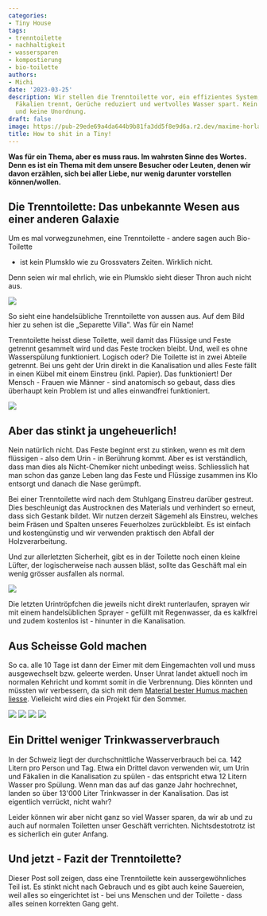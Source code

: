 ```yaml
---
categories:
- Tiny House
tags:
- trenntoilette
- nachhaltigkeit
- wassersparen
- kompostierung
- bio-toilette
authors:
- Michi
date: '2023-03-25'
description: Wir stellen die Trenntoilette vor, ein effizientes System, das Urin und
  Fäkalien trennt, Gerüche reduziert und wertvolles Wasser spart. Kein üblicher Toilettengeruch
  und keine Unordnung.
draft: false
image: https://pub-29ede69a4da644b9b81fa3dd5f8e9d6a.r2.dev/maxime-horlaville-Rh__4ly3uyU-unsplash-1.webp
title: How to shit in a Tiny!
---
```


**Was für ein Thema, aber es muss raus. Im wahrsten Sinne des Wortes. Denn es
ist ein Thema mit dem unsere Besucher oder Leuten, denen wir davon erzählen,
sich bei aller Liebe, nur wenig darunter vorstellen können/wollen.**

## Die Trenntoilette: Das unbekannte Wesen aus einer anderen Galaxie

Um es mal vorwegzunehmen, eine Trenntoilette - andere sagen auch Bio-Toilette
- ist kein Plumsklo wie zu Grossvaters Zeiten. Wirklich nicht.

Denn seien wir mal ehrlich, wie ein Plumsklo sieht dieser Thron auch nicht
aus.

![]({IMAGE_PATH}/Villa-9010-seitlich1.webp)

So sieht eine handelsübliche Trenntoilette von aussen aus. Auf dem Bild hier
zu sehen ist die „Separette Villa". Was für ein Name!

Trenntoilette heisst diese Toilette, weil damit das Flüssige und Feste
getrennt gesammelt wird und das Feste trocken bleibt. Und, weil es ohne
Wasserspülung funktioniert. Logisch oder? Die Toilette ist in zwei Abteile
getrennt. Bei uns geht der Urin direkt in die Kanalisation und alles Feste
fällt in einen Kübel mit einem Einstreu (inkl. Papier). Das funktioniert! Der
Mensch - Frauen wie Männer - sind anatomisch so gebaut, dass dies überhaupt
kein Problem ist und alles einwandfrei funktioniert.

![]({IMAGE_PATH}/Villa-9010-Oben.webp)

## Aber das stinkt ja ungeheuerlich!

Nein natürlich nicht. Das Feste beginnt erst zu stinken, wenn es mit dem
flüssigen - also dem Urin - in Berührung kommt. Aber es ist verständlich, dass
man dies als Nicht-Chemiker nicht unbedingt weiss. Schliesslich hat man schon
das ganze Leben lang das Feste und Flüssige zusammen ins Klo entsorgt und
danach die Nase gerümpft.

Bei einer Trenntoilette wird nach dem Stuhlgang Einstreu darüber gestreut.
Dies beschleunigt das Austrocknen des Materials und verhindert so erneut, dass
sich Gestank bildet. Wir nutzen derzeit Sägemehl als Einstreu, welches beim
Fräsen und Spalten unseres Feuerholzes zurückbleibt. Es ist einfach und
kostengünstig und wir verwenden praktisch den Abfall der Holzverarbeitung.

Und zur allerletzten Sicherheit, gibt es in der Toilette noch einen kleine
Lüfter, der logischerweise nach aussen bläst, sollte das Geschäft mal ein
wenig grösser ausfallen als normal.

![]({IMAGE_PATH}/20230121_092253.webp)

Die letzten Urintröpfchen die jeweils nicht direkt runterlaufen, sprayen wir
mit einem handelsüblichen Sprayer - gefüllt mit Regenwasser, da es kalkfrei
und zudem kostenlos ist - hinunter in die Kanalisation.

## Aus Scheisse Gold machen

So ca. alle 10 Tage ist dann der Eimer mit dem Eingemachten voll und muss
ausgewechselt bzw. geleerte werden. Unser Unrat landet aktuell noch im
normalen Kehricht und kommt somit in die Verbrennung. Dies könnten und müssten
wir verbessern, da sich mit dem [Material bester Humus machen liesse](https://wohnwagon.at/kompostierung-der-beste-humus-kommt-aus-deiner-toilette/). Vielleicht wird dies ein Projekt für den Sommer.

![]({IMAGE_PATH}/20230121_092311-768x1024.webp)
![]({IMAGE_PATH}/20230121_092634-768x1024.webp)
![]({IMAGE_PATH}/20230121_092750-768x1024.webp)
![]({IMAGE_PATH}/20230121_092325-768x1024.webp)

## Ein Drittel weniger Trinkwasserverbrauch

In der Schweiz liegt der durchschnittliche Wasserverbrauch bei ca. 142 Litern
pro Person und Tag. Etwa ein Drittel davon verwenden wir, um Urin und Fäkalien
in die Kanalisation zu spülen - das entspricht etwa 12 Litern Wasser pro
Spülung. Wenn man das auf das ganze Jahr hochrechnet, landen so über 13'000
Liter Trinkwasser in der Kanalisation. Das ist eigentlich verrückt, nicht
wahr?

Leider können wir aber nicht ganz so viel Wasser sparen, da wir ab und zu auch
auf normalen Toiletten unser Geschäft verrichten. Nichtsdestotrotz ist es
sicherlich ein guter Anfang.

## Und jetzt - Fazit der Trenntoilette?

Dieser Post soll zeigen, dass eine Trenntoilette kein aussergewöhnliches Teil
ist. Es stinkt nicht nach Gebrauch und es gibt auch keine Sauereien, weil
alles so eingerichtet ist - bei uns Menschen und der Toilette - dass alles
seinen korrekten Gang geht.